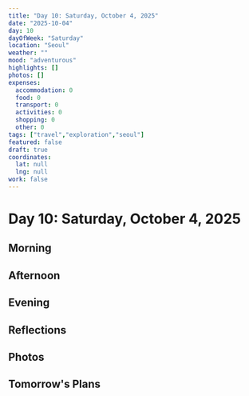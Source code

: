 ```yaml
---
title: "Day 10: Saturday, October 4, 2025"
date: "2025-10-04"
day: 10
dayOfWeek: "Saturday"
location: "Seoul"
weather: ""
mood: "adventurous"
highlights: []
photos: []
expenses:
  accommodation: 0
  food: 0
  transport: 0
  activities: 0
  shopping: 0
  other: 0
tags: ["travel","exploration","seoul"]
featured: false
draft: true
coordinates:
  lat: null
  lng: null
work: false
---
```

# Day 10: Saturday, October 4, 2025

## Morning

## Afternoon

## Evening

## Reflections

## Photos

## Tomorrow's Plans
